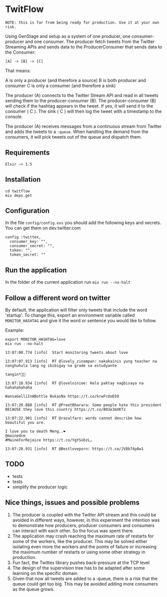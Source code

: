 # TwitFlow

`NOTE: this is far from being ready for production. Use it at your own risk.`

Using GenStage and setup as a system of one producer, one consumer-producer and one consumer. The producer fetch tweets from the Twitter Streaming APIs and sends data to the ProducerConsumer that sends data to the Consumer:

`[A] -> [B] -> [C]`

That means:


A is only a producer (and therefore a source) B is both producer and consumer
C is only a consumer (and therefore a sink)


The producer (A) connects to the Twitter Stream API and read in all tweets sending them to the producer-consumer (B). The producer-consumer (B) will check if the hashtag appears in the tweet. If yes, it will send it to the consumer ( C ). The sink ( C ) will then log the tweet with a timestamp to the console.

The producer (A) receives messages from a continuous stream from Twitter and adds the tweets
to a `:queue`. When handling the demand from the consumers, it will pick tweets out of the queue and dispatch them.

## Requirements

`Elxir ~> 1.5`

## Installation

```
cd twitflow
mix deps.get
```

## Configuration

In the file `config/config.exs` you should add the following keys and secrets.
You can get them on dev.twitter.com

```
config :twittex,
  consumer_key: "",
  consumer_secret: "",
  token: "",
  token_secret: ""

```

## Run the application

In the folder of the current application run `mix run --no-halt`

## Follow a different word on twitter

By default, the application will filter only tweets that include the word 'startup'. To change this, export an environment variable called `MONITOR_HASHTAG` and give it the word or sentence you would like to follow.

Example:

```
export MONITOR_HASHTAG=love
mix run --no-halt

13:07:00.774 [info]  Start monitoring tweets about love

13:07:07.913 [info]  RT @lovely_zinampan: nakakainis yung teacher na nanghuhula lang ng ibibigay na grade sa estudyante

tangin*🙊😞

13:07:10.934 [info]  RT @loveloiniee: Hala paktay nagbisaya na hahahahahaha

WansaGelliInABottle BukasNa https://t.co/krwFcUoDIO

13:07:20.888 [info]  RT @PreetBharara: Some people hate this president BECAUSE they love this country https://t.co/B03e3mXKTz

13:07:22.901 [info]  RT @razalfaro: words cannot describe how beautiful you are.

I love you to death Meng..❤️
@mainedcm
#MaineForRejoice https://t.co/YgYSobzL…

13:07:28.931 [info]  RT @Bestloveporn: https://t.co/JV8b74p0w1

```

## TODO

  - tests
  - tests
  - simplify the producer logic

## Nice things, issues and possible problems

1. The producer is coupled with the Twitter API stream and this could be avoided in different ways, however, in this experiment the intention was to demonstrate how producers, producer consumers and consumers can interact with each other. So the focus was spent there.
2. The application may crash reaching the maximum rate of restarts for some of the workers, like the producer. This may be solved either isolating even more the workers and the points of failure or increasing the maximum number of restarts or using some other strategy in production.
3. Fun fact, the Twittex library pushes back-pressure at the TCP level
4. The design of the supervision tree has to be adapted after some learning on the specific domain
5. Given that now all tweets are added to a :queue, there is a risk that the queue could get too big. This may be avoided adding more consumers as the queue grows.
